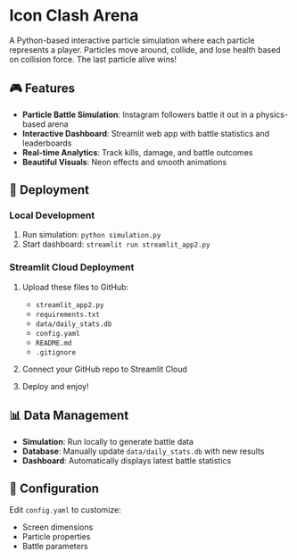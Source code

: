 # Icon Clash Arena

A Python-based interactive particle simulation where each particle represents a player. Particles move around, collide, and lose health based on collision force. The last particle alive wins!

## 🎮 Features

- **Particle Battle Simulation**: Instagram followers battle it out in a physics-based arena
- **Interactive Dashboard**: Streamlit web app with battle statistics and leaderboards
- **Real-time Analytics**: Track kills, damage, and battle outcomes
- **Beautiful Visuals**: Neon effects and smooth animations

## 🚀 Deployment

### Local Development
1. Run simulation: `python simulation.py`
2. Start dashboard: `streamlit run streamlit_app2.py`

### Streamlit Cloud Deployment
1. Upload these files to GitHub:
   - `streamlit_app2.py`
   - `requirements.txt`
   - `data/daily_stats.db`
   - `config.yaml`
   - `README.md`
   - `.gitignore`

2. Connect your GitHub repo to Streamlit Cloud
3. Deploy and enjoy!

## 📊 Data Management

- **Simulation**: Run locally to generate battle data
- **Database**: Manually update `data/daily_stats.db` with new results
- **Dashboard**: Automatically displays latest battle statistics

## 🔧 Configuration

Edit `config.yaml` to customize:
- Screen dimensions
- Particle properties
- Battle parameters 
